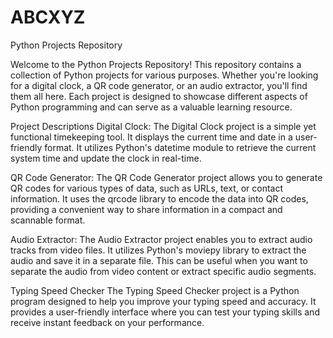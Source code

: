 # ABCXYZ

Python Projects Repository

Welcome to the Python Projects Repository! This repository contains a collection of Python projects for various purposes. 
Whether you're looking for a digital clock, a QR code generator, or an audio extractor, you'll find them all here. 
Each project is designed to showcase different aspects of Python programming and can serve as a valuable learning resource.

Project Descriptions
Digital Clock:
The Digital Clock project is a simple yet functional timekeeping tool. It displays the current time and date in a user-friendly format. 
It utilizes Python's datetime module to retrieve the current system time and update the clock in real-time.

QR Code Generator:
The QR Code Generator project allows you to generate QR codes for various types of data, such as URLs, text, or contact information. 
It uses the qrcode library to encode the data into QR codes, providing a convenient way to share information in a compact and scannable format.

Audio Extractor:
The Audio Extractor project enables you to extract audio tracks from video files. It utilizes Python's moviepy library to extract the audio and 
save it in a separate file. This can be useful when you want to separate the audio from video content or extract specific audio segments.

Typing Speed Checker
The Typing Speed Checker project is a Python program designed to help you improve your typing speed and accuracy. 
It provides a user-friendly interface where you can test your typing skills and receive instant feedback on your performance.
